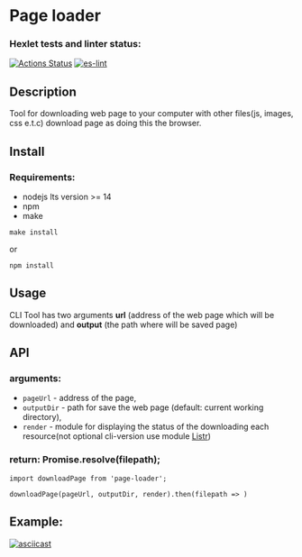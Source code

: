 # Page loader
### Hexlet tests and linter status:
[![Actions Status](https://github.com/alexeylozenko/backend-project-lvl3/workflows/hexlet-check/badge.svg)](https://github.com/alexeylozenko/backend-project-lvl3/actions)
[![es-lint](https://github.com/alexeylozenko/backend-project-lvl3/actions/workflows/eslint.yml/badge.svg)](https://github.com/alexeylozenko/backend-project-lvl3/actions/workflows/eslint.yml)
## Description
Tool for downloading web page to your computer with other files(js, images, css e.t.c) download page as doing this the browser.
## Install
### Requirements:
* nodejs lts version >= 14
* npm
* make

``` 
make install 
```

or 

``` 
npm install
```

## Usage
CLI Tool has two arguments **url** (address of the web page which will be downloaded) and **output** (the path where will be saved page)

## API
### arguments:
* `pageUrl` - address of the page, 
* `outputDir` - path for save the web page (default: current working directory),
* `render` - module for displaying the status of the downloading each resource(not optional cli-version use module [Listr](https://github.com/SamVerschueren/listr))

### return: Promise.resolve(filepath);

``` 
import downloadPage from 'page-loader';
 
downloadPage(pageUrl, outputDir, render).then(filepath => )
```

## Example:
[![asciicast](https://asciinema.org/a/461199.svg)](https://asciinema.org/a/461199)